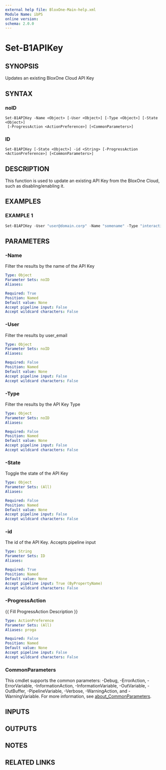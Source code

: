 ```yaml
---
external help file: BloxOne-Main-help.xml
Module Name: ibPS
online version:
schema: 2.0.0
---
```


# Set-B1APIKey

## SYNOPSIS
Updates an existing BloxOne Cloud API Key

## SYNTAX

### noID
```
Set-B1APIKey -Name <Object> [-User <Object>] [-Type <Object>] [-State <Object>]
 [-ProgressAction <ActionPreference>] [<CommonParameters>]
```

### ID
```
Set-B1APIKey [-State <Object>] -id <String> [-ProgressAction <ActionPreference>] [<CommonParameters>]
```

## DESCRIPTION
This function is used to update an existing API Key from the BloxOne Cloud, such as disabling/enabling it.

## EXAMPLES

### EXAMPLE 1
```powershell
Set-B1APIKey -User "user@domain.corp" -Name "somename" -Type "interactive" -State Enabled
```

## PARAMETERS

### -Name
Filter the results by the name of the API Key

```yaml
Type: Object
Parameter Sets: noID
Aliases:

Required: True
Position: Named
Default value: None
Accept pipeline input: False
Accept wildcard characters: False
```

### -User
Filter the results by user_email

```yaml
Type: Object
Parameter Sets: noID
Aliases:

Required: False
Position: Named
Default value: None
Accept pipeline input: False
Accept wildcard characters: False
```

### -Type
Filter the results by the API Key Type

```yaml
Type: Object
Parameter Sets: noID
Aliases:

Required: False
Position: Named
Default value: None
Accept pipeline input: False
Accept wildcard characters: False
```

### -State
Toggle the state of the API Key

```yaml
Type: Object
Parameter Sets: (All)
Aliases:

Required: False
Position: Named
Default value: None
Accept pipeline input: False
Accept wildcard characters: False
```

### -id
The id of the API Key.
Accepts pipeline input

```yaml
Type: String
Parameter Sets: ID
Aliases:

Required: True
Position: Named
Default value: None
Accept pipeline input: True (ByPropertyName)
Accept wildcard characters: False
```

### -ProgressAction
{{ Fill ProgressAction Description }}

```yaml
Type: ActionPreference
Parameter Sets: (All)
Aliases: proga

Required: False
Position: Named
Default value: None
Accept pipeline input: False
Accept wildcard characters: False
```

### CommonParameters
This cmdlet supports the common parameters: -Debug, -ErrorAction, -ErrorVariable, -InformationAction, -InformationVariable, -OutVariable, -OutBuffer, -PipelineVariable, -Verbose, -WarningAction, and -WarningVariable. For more information, see [about_CommonParameters](http://go.microsoft.com/fwlink/?LinkID=113216).

## INPUTS

## OUTPUTS

## NOTES

## RELATED LINKS

